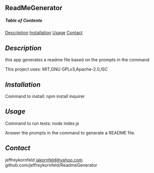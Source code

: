 ## ReadMeGenerator

##### Table of Contents
[Description](#description)
[Installation](#installation)
[Usage](#usage)
[Contact](#contact)


## *Description* 
this app generates a readme file based on the prompts in the command

This project uses: MIT,GNU GPLv3,Apache-2.0,ISC

## *Installation*

Command to install: npm install inquirer

## *Usage*
Command to run tests: node index.js

Answer the prompts in the command to generate a README file.

## *Contact*
jeffreykornfeld
jakornfeld@yahoo.com
github.com/jeffreykornfeld/ReadmeGenerator